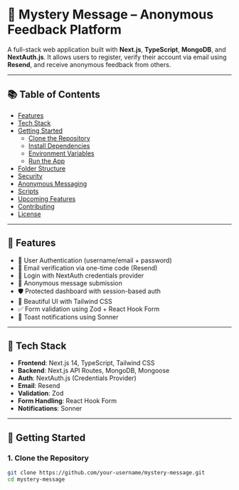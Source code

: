 # 💬 Mystery Message – Anonymous Feedback Platform

A full-stack web application built with **Next.js**, **TypeScript**, **MongoDB**, and **NextAuth.js**. It allows users to register, verify their account via email using **Resend**, and receive anonymous feedback from others.

---

## 📚 Table of Contents

- [Features](#-features)
- [Tech Stack](#-tech-stack)
- [Getting Started](#-getting-started)
  - [Clone the Repository](#1-clone-the-repository)
  - [Install Dependencies](#2-install-dependencies)
  - [Environment Variables](#3-create-a-envlocal-file)
  - [Run the App](#4-start-the-development-server)
- [Folder Structure](#-folder-structure)
- [Security](#️-security)
- [Anonymous Messaging](#-anonymous-messaging)
- [Scripts](#-scripts)
- [Upcoming Features](#-upcoming-features)
- [Contributing](#-contributing)
- [License](#-license)

---

## 🔧 Features

- 🔐 User Authentication (username/email + password)
- 📧 Email verification via one-time code (Resend)
- 🔁 Login with NextAuth credentials provider
- 📨 Anonymous message submission
- 🛡️ Protected dashboard with session-based auth
- 🎨 Beautiful UI with Tailwind CSS
- ✅ Form validation using Zod + React Hook Form
- 🧪 Toast notifications using Sonner

---

## 🧱 Tech Stack

- **Frontend**: Next.js 14, TypeScript, Tailwind CSS
- **Backend**: Next.js API Routes, MongoDB, Mongoose
- **Auth**: NextAuth.js (Credentials Provider)
- **Email**: Resend
- **Validation**: Zod
- **Form Handling**: React Hook Form
- **Notifications**: Sonner

---

## 🚀 Getting Started

### 1. Clone the Repository

```bash
git clone https://github.com/your-username/mystery-message.git
cd mystery-message

